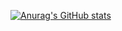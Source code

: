[![Anurag's GitHub stats](https://github-readme-stats.vercel.app/api?username=anuraghazra)](https://github.com/GregVo23/github-readme-stats)
